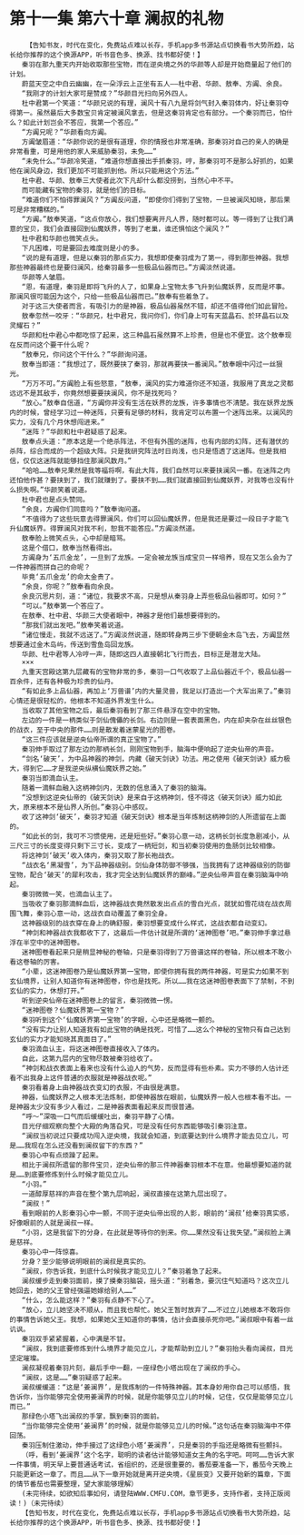 # 第十一集 第六十章 澜叔的礼物
        【告知书友，时代在变化，免费站点难以长存，手机app多书源站点切换看书大势所趋，站长给你推荐的这个换源APP，听书音色多、换源、找书都好使！】
       秦羽在那九重天内开始收取那些宝物，而在逆央境之外的华颜等人却是开始商量起了他们的计划。
       蔚蓝天空之中白云幽幽，在一朵浮云上正坐有五人——杜中君、华颜、敖奉、方阗、余良。
       “我刚才的计划大家可是赞成？”华颜目光扫向另外四人。
       杜中君第一个笑道：“华颜兄说的有理，澜风十有八九是将剑气封入秦羽体内，好让秦羽夺得第一。虽然最后大多数宝贝肯定被澜风拿去，但是这秦羽肯定也有部分。一个秦羽而已，怕什么？如此计划岂会不答应，我第一个答应。”
       “方阗兄呢？”华颜看向方阗。
       方阗皱眉道：“华颜你说的是很有道理，你的情报也非常准确，那秦羽对自己的亲人的确是非常看重，可是用他的家人来威胁秦羽，未免……”
       “未免什么。”华颜冷笑道，“难道你想直接出手抓秦羽，哼，那秦羽可不是那么好抓的，如果他在澜风身边，我们更加不可能抓到他。所以只能用这个方法。”
       杜中君、华颜、敖奉三大使者此次下凡却什么都没捞到，当然心中不平。
       而可能藏有宝物的秦羽，就是他们的目标。
       “难道你们不怕得罪澜风？”方阗反问道，“即使你们得到了宝物，一旦被澜风知晓，那后果可是非常糟糕的。”
       “方阗。”敖奉笑道，“这点你放心，我们想要离开凡人界，随时都可以。等一得到了让我们满意的宝贝，我们会直接回到仙魔妖界，等到了老巢，谁还惧怕这个澜风？”
       杜中君和华颜也微笑点头。
       下凡困难，可是要回去难度则是小的多。
       “说的是有道理，但是以秦羽的那点实力，我想即使秦羽成为了第一，得到那些神器。我想那些神器最终也是要归澜风，给秦羽最多一些极品仙器而已。”方阗淡然说道。
       华颜等人皱眉。
       “恩，有道理，秦羽是即将飞升的人了，如果身上宝物太多飞升到仙魔妖界，反而是坏事。那澜风很可能因为这个，只给一些极品仙器而已。”敖奉有些着急了。
       对于这三大使者而言，有吸引力的是神器，极品仙器虽然不错，却还不值得他们如此冒险。
       敖奉忽然一咬牙：“华颜兄，杜中君兄，我问你们，你们身上可有天蓝晶石、於环晶石以及灵耀石？”
       华颜和杜中君心中都吃惊了起来，这三种晶石虽然算不上珍贵，但是也不便宜。这个敖奉现在反而问这个要干什么呢？
       “敖奉兄，你问这个干什么？”华颜询问道。
       敖奉当即道：“我想过了，既然要挟了秦羽，那就再要挟一番澜风。”敖奉眼中闪过一丝狠光。
       “万万不可。”方阗脸上有些怒意，“敖奉，澜风的实力难道你还不知道，我服用了真龙之灵都远远不是其敌手，你竟然想要要挟澜风，你不是找死吗？
       “放心。”敖奉自信道，“方阗你并没有生活在妖界的龙族，许多事情也不清楚。我在妖界龙族内的时候，曾经学习过一种迷阵，只要有足够的材料，我肯定可以布置一个迷阵出来。以澜风的实力，没有几个月休想闯进来。”
       “迷阵？”华颜和杜中君疑惑了起来。
       敖奉点头道：“原本这是一个绝杀阵法，不但有外围的迷阵，也有内部的幻阵，还有潜伏的杀阵，综合而成的一个超级大阵。只是我研究阵法时日尚浅，也只是悟透了这迷阵。但是我相信，仅仅这迷阵就能够挡住那澜风数月。”
       “哈哈……敖奉兄果然是我等福将啊，有此大阵，我们自然可以来要挟澜风一番。在迷阵之内还怕他作甚？要挟到了，我们就赚到了。要挟不到……我们就直接回到仙魔妖界，对我等也没有什么损失啊。”华颜笑着说道。
       杜中君也是点头赞同。
       “余良，方阗你们同意吗？”敖奉询问道。
       “不值得为了这些玩意去得罪澜风，你们可以回仙魔妖界，但是我还是要过一段日子才能飞升仙魔妖界。得罪澜风对我不利，恕我不能答应。”方阗淡然道。
       敖奉脸上微笑点头，心中却是暗骂。
       这是个借口，敖奉当然看得出。
       方阗身为‘五爪金龙’，一旦到了龙族。一定会被龙族当成宝贝一样培养，现在又怎么会为了一件神器而拼自己的命呢？
       毕竟‘五爪金龙’的命太金贵了。
       “余良，你呢？”敖奉看向余良。
       余良沉思片刻，道：“诸位，我要求不高，只是想从秦羽身上弄些极品仙器即可。如何？”
       “可以。”敖奉第一个答应了。
       在敖奉、杜中君、华颜三大使者眼中，神器才是他们最想要得到的。
       “那我们就出发吧。”敖奉笑着说道。
       “诸位慢走，我就不远送了。”方阗淡然说道，随即转身两三步下便朝金木岛飞去，方阗显然想要通过金木岛屿，传送到雪鱼岛回龙族。
       华颜、杜中君等人冷哼一声，随即这四人直接朝北飞行而去，目标正是潜龙大陆。
       ×××
       九重天宫殿这第九层藏有的宝物非常的多，秦羽一口气收取了上品仙器近千个，极品仙器一百余件，还有各种极为珍贵的仙丹。
       “有如此多上品仙器，再加上‘万兽谱’内的大量灵兽，我足以打造出一个大军出来了。”秦羽心情还是很轻松的，他根本不知道外界发生什么。
       当收取了其他宝物之后，最后秦羽看到了那三件悬浮在空中的宝物。
       左边的一件是一柄类似于剑仙傀儡的长剑。右边则是一套表面黑色，内在却夹杂在丝丝银色的战衣，至于中央的那件……则是散发着迷蒙星光的图卷。
       “这三件应该就是逆央仙帝所谓的真正宝物了。”
       秦羽伸手取过了那左边的那柄长剑，刚刚宝物到手，脑海中便响起了逆央仙帝的声音。
       “剑名‘破天’，为中品神器的神剑，内藏《破天剑诀》功法。用之使用《破天剑诀》威力极大，得到它……才是我逆央纵横仙魔妖界之始。”
       秦羽当即滴血认主。
       随着一滴鲜血融入这柄神剑内，无数的信息涌入了秦羽的脑海。
       “没想到这逆央仙帝的《破天剑诀》是来自于这柄神剑，怪不得这《破天剑诀》威力如此大，原来根本不是仙界人所创。”秦羽心中感叹。
       收了这神剑‘破天’，秦羽才知道《破天剑诀》根本是当年炼制这柄神剑的人所遗留在上面的。
       “如此长的剑，我可不习惯使用，还是短些好。”秦羽心意一动，这柄长剑长度急剧减小，从三尺三寸的长度变得只剩下三寸长，变成了一柄短剑，和当初秦羽使用的鱼肠剑比较相像。
       将这神剑‘破天’收入体内，秦羽又取了那长袍战衣。
       “战衣名‘黑凝雪’，为下品神器级别。剑仙身体防御不够强，当我拥有了这神器级别的防御宝物，配合‘破天’的犀利攻击，我才完全达到仙魔妖界的巅峰。”逆央仙帝声音在秦羽脑海中响起。
       秦羽微微一笑，也滴血认主了。
       当吸收了秦羽那滴鲜血后，这神器战衣竟然散发出点点的雪白光点，就犹如雪花绕在战衣周围飞舞，秦羽心意一动，这战衣自动覆盖了秦羽全身。
       这神器级别的战衣穿在身上的确舒服，秦羽想要变成什么样式，这战衣都自动变幻。
       “神剑和神器战衣我都收下了，这最后一件估计就是所谓的‘迷神图卷’吧。”秦羽伸手拿过悬浮在半空中的迷神图卷。
       迷神图卷看起来只是稍显神秘的卷轴，只是秦羽得到了万兽谱这样的卷轴，所以根本不敢小看这卷轴的厉害。
       “小辈，这迷神图卷乃是仙魔妖界第一宝物，即使你拥有我的两件神器，可是实力如果不到玄仙境界，让别人知道你有迷神图卷，你也是找死。所以……我在这迷神图卷表面下了禁制，不到玄仙的实力，休想打开。”
       听到逆央仙帝在迷神图卷上的留言，秦羽微微一愣。
       “迷神图卷？仙魔妖界第一宝物？”
       秦羽听到这个‘仙魔妖界第一宝物’的字眼，心中还是略微一颤的。
       “没有实力让别人知道我有如此宝物的确是找死，可惜了……这么个神秘的宝物只有自己达到玄仙的实力才能知晓其真面目了。”
       秦羽滴血认主，将这迷神图卷直接收入了体内。
       自此，这第九层内的宝物尽数被秦羽给收了。
       “神剑和战衣表面上看来也没有什么迫人的气势，反而显得有些朴素。实力不够的人估计还看不出我身上这件普通的衣服就是神器战衣呢。”
       秦羽看着身上由神器战衣变幻的衣服，不由很是满意。
       神器，仙魔妖界之人根本无法炼制，即使神器放在眼前，仙魔妖界一般人也根本看不出。一是神器太少没有多少人看过，二是神器表面看起来反而很普通。
       “呼～”深吸一口气而后缓缓吐出，秦羽平静了心情。
       目光仔细观察向整个大殿的角落旮旯，可是没有任何东西能够吸引秦羽注意。
       “澜叔当初说过只要成功闯入逆央境，我就会知道，到底要达到什么境界才能去见立儿，可是……我现在怎么还没看到澜叔留下的东西？”
       秦羽心中有点烦躁了起来。
       相比于澜叔所遗留的那件宝贝，逆央仙帝的那三件神器秦羽根本不在意。他最想要知道的就是……到底要修炼到什么时候才能见立儿。
       “小羽。”
       一道醇厚慈祥的声音在整个第九层响起，澜叔直接在这第九层出现了。
       “澜叔！”
       看到眼前的人影秦羽心中一颤，不同于逆央仙帝出现的人影，眼前的‘澜叔’给秦羽真实感，好像眼前的人就是澜叔一样。
       “小羽，这是我留下的分身，在此就是等待你的到来。你……果然没有让我失望。”澜叔脸上满是慈祥。
       秦羽心中一阵惊喜。
       分身？至少能够说明眼前的澜叔是真实的。
       “澜叔，你告诉我，到底什么时候我才能见立儿？”秦羽着急了起来。
       澜叔缓步走到秦羽面前，摸了摸秦羽脑袋，摇头道：“别着急，要沉住气知道吗？这次立儿她回去，她的父王曾经强逼她嫁给别人……”
       “什么，怎么能这样？”秦羽有点静不下心了。
       “放心，立儿她坚决不顺从，而且我也帮忙。她父王暂时放弃了……不过立儿她根本不敢将你的事情告诉她父王。我想，如果她父王知道你的事情，估计会直接杀死你吧。”澜叔眼中有着一丝讥讽。
       秦羽双手紧紧握着，心中满是不甘。
       “澜叔，我到底要修炼到什么境界才能见立儿，才能帮助到立儿？”秦羽抬头看向澜叔，目光坚定璀璨。
       澜叔凝视着秦羽片刻，最后手中一翻，一座绿色小塔出现在了澜叔的手心。
       “澜叔，这是……”秦羽疑惑了起来。
       澜叔缓缓道：“这是‘姜澜界’，是我炼制的一件特殊神器。其本身妙用你自己可以感悟，我告诉你，当你能够完全使用姜澜界的时候，就是你能够见立儿的时候，记住，仅仅是能够见立儿而已。”
       那绿色小塔飞出澜叔的手掌，飘到秦羽的面前。
       “当你能够完全使用‘姜澜界’的时候，就是你能够见立儿的时候。”这句话在秦羽脑海中不停回荡。
       秦羽压制住激动，伸手接过了这绿色小塔‘姜澜界’，只是秦羽的手指还是略微有些颤抖。
       （呼，看到‘姜澜界’这个名字，聪明的读者估计能够知道女主角的名字吧。呵呵……告诉大家一件事情，明天早上要普通话考试，省组织的，还是很重要的，番茄要准备一下，番茄今天晚上只能更新这一章了。而且……从下一章开始就是离开逆央境，《星辰变》又要开始新的篇章，下面的情节番茄也需要整理，望大家能够理解）
       (未完待续，如欲知后事如何，请登陆WWW.CMFU.COM，章节更多，支持作者，支持正版阅读！)（未完待续）
       【告知书友，时代在变化，免费站点难以长存，手机app多书源站点切换看书大势所趋，站长给你推荐的这个换源APP，听书音色多、换源、找书都好使！】